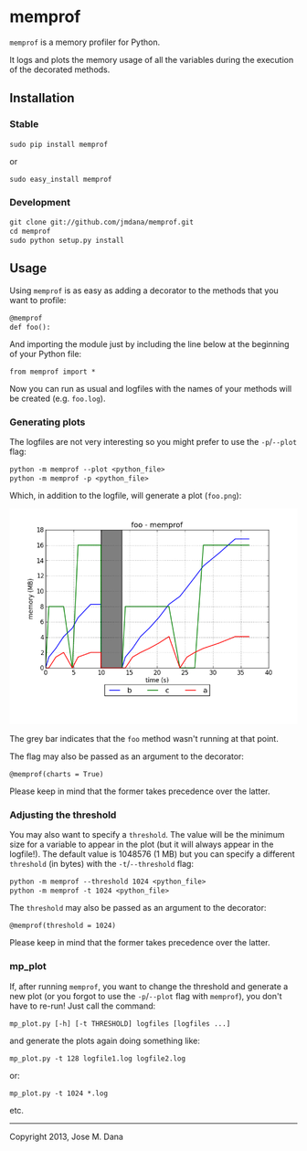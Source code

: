 # memprof

`memprof` is a memory profiler for Python. 

It logs and plots the memory usage of all the variables during the execution of the decorated methods.

## Installation
### Stable
    sudo pip install memprof
    
or

    sudo easy_install memprof
    
### Development
    
    git clone git://github.com/jmdana/memprof.git
    cd memprof
    sudo python setup.py install

## Usage

Using `memprof` is as easy as adding a decorator to the methods that you want to profile:

    @memprof
    def foo():
    
And importing the module just by including the line below at the beginning of your Python file:

    from memprof import *

Now you can run as usual and logfiles with the names of your methods will be created (e.g. `foo.log`).

### Generating plots

The logfiles are not very interesting so you might prefer to use the `-p`/`--plot` flag:
    
    python -m memprof --plot <python_file>
    python -m memprof -p <python_file>
    
Which, in addition to the logfile, will generate a plot (`foo.png`):

![Image](examples/foo.png)

The grey bar indicates that the `foo` method wasn't running at that point.

The flag may also be passed as an argument to the decorator:

    @memprof(charts = True)

Please keep in mind that the former takes precedence over the latter.

### Adjusting the threshold

You may also want to specify a `threshold`. The value will be the minimum size for a variable to appear in the plot (but it will always appear in the logfile!). The default value is 1048576 (1 MB) but you can specify a different `threshold` (in bytes) with the `-t`/`--threshold` flag:

    python -m memprof --threshold 1024 <python_file>
    python -m memprof -t 1024 <python_file>
    
The `threshold` may also be passed as an argument to the decorator:

    @memprof(threshold = 1024)

Please keep in mind that the former takes precedence over the latter.    

### mp_plot 

If, after running `memprof`, you want to change the threshold and generate a new plot (or you forgot to use the `-p`/`--plot` flag with `memprof`), you don't have to re-run! Just call the command:
    
    mp_plot.py [-h] [-t THRESHOLD] logfiles [logfiles ...]
    
and generate the plots again doing something like:

    mp_plot.py -t 128 logfile1.log logfile2.log   
    
or:
 
    mp_plot.py -t 1024 *.log
    
etc.


---
Copyright 2013, Jose M. Dana

